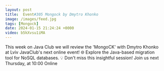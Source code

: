 ```yaml
---
layout: post
title:  Event#305 Mongock by Dmytro Khonko
image: /images/feed.jpg
tags: [Mongock]
date: 2024-01-15 21:24:24 +0000
video: b5kXvsu1iMA
---
```


This week on Java Club we will review the 'MongoCK' with Dmytro Khonko at Lviv JavaClub's next online event! 🌐 Explore the Java-based migration tool for NoSQL databases. 💡 Don't miss this insightful session!
Join us next Thursday, at 10:00 Online
